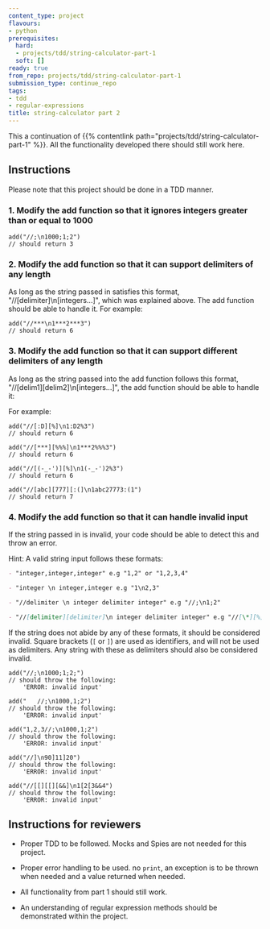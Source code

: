 ```yaml
---
content_type: project
flavours:
- python
prerequisites:
  hard:
  - projects/tdd/string-calculator-part-1
  soft: []
ready: true
from_repo: projects/tdd/string-calculator-part-1
submission_type: continue_repo
tags:
- tdd
- regular-expressions
title: string-calculator part 2
---
```


This a continuation of {{% contentlink path="projects/tdd/string-calculator-part-1" %}}. All the functionality developed there should still work here.


## Instructions

Please note that this project should be done in a TDD manner.


### 1. Modify the add function so that it ignores integers greater than or equal to 1000

```
add("//;\n1000;1;2")
// should return 3
```

### 2. Modify the add function so that it can support delimiters of any length

As long as the string passed in satisfies this format, "//[delimiter]\n[integers...]", which was explained above. The add function should be able to handle it.
For example:

```
add("//***\n1***2***3")
// should return 6
```

### 3. Modify the add function so that it can support different delimiters of any length

As long as the string passed into the add function follows this format, "//[delim1][delim2]\n[integers...]", the add function should be able to handle it:

For example:

```
add("//[:D][%]\n1:D2%3")
// should return 6

add("//[***][%%%]\n1***2%%%3")
// should return 6

add("//[(-_-')][%]\n1(-_-')2%3")
// should return 6

add("//[abc][777][:(]\n1abc27773:(1")
// should return 7

```

### 4. Modify the add function so that it can handle invalid input

If the string passed in is invalid, your code should be able to detect this and throw an error.

Hint: A valid string input follows these formats:

```md
- "integer,integer,integer" e.g "1,2" or "1,2,3,4"

- "integer \n integer,integer e.g "1\n2,3"

- "//delimiter \n integer delimiter integer" e.g "//;\n1;2"

- "//[delimiter][delimiter]\n integer delimiter integer" e.g "//[\*][%]\n1\*2%3"
```

If the string does not abide by any of these formats, it should be considered invalid. Square brackets (`[` or `]`) are used as identifiers, and will not be used as delimiters. Any string with these as delimiters should also be considered invalid.

```
add("//;\n1000;1;2;")
// should throw the following:
    'ERROR: invalid input'

add("   //;\n1000,1;2")
// should throw the following:
    'ERROR: invalid input'

add("1,2,3//;\n1000,1;2")
// should throw the following:
    'ERROR: invalid input'

add("//]\n90]11]20")
// should throw the following:
    'ERROR: invalid input'

add("//[[][[][&&]\n1[2[3&&4")
// should throw the following:
    'ERROR: invalid input'

```


## Instructions for reviewers

- Proper TDD to be followed. Mocks and Spies are not needed for this project.

- Proper error handling to be used. no `print`, an exception is to be thrown when needed and a value returned when needed.

- All functionality from part 1 should still work.

- An understanding of regular expression methods should be demonstrated within the project.
